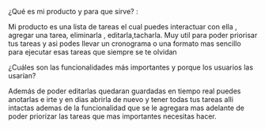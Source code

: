 ¿Qué es mi producto y para que sirve? : 

Mi producto es una lista de tareas el cual puedes interactuar con ella , agregar una tarea, eliminarla , editarla,tacharla. 
Muy util para poder priorisar tus tareas y asi podes llevar un cronograma o una formato mas sencillo para ejecutar esas tareas que siempre se te olvidan 

¿Cuáles son las funcionalidades más importantes y porque los usuarios las usarían?

Además de poder editarlas quedaran guardadas en tiempo real puedes anotarlas e irte y en dias abrirla de nuevo y tener todas tus tareas alli intactas ademas de la funcionalidad que se le agregara mas adelante de poder priorizar las tareas que mas importantes necesitas hacer.
